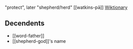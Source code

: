 
"protect", later "shepherd/herd"
[[watkins-pā]]
[Wiktionary](https://en.wiktionary.org/wiki/Reconstruction:Proto-Indo-European/peh%E2%82%82- "Reconstruction:Proto-Indo-European/peh₂-")

## Decendents
- [[word-father]]
- [[shepherd-god]]'s name
